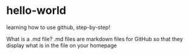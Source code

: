 # hello-world
learning how to use github, step-by-step!

What is a .md file?
.md files are markdown files for GitHub so that they display what is in the file on your homepage
